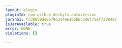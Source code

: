 ```yaml
---
layout: plugin
pluginId: com.github.deckyfx.autoversion
jarSha1: fc38050de9b79d314e616bb6c5d6f7aef73084d7
isJarAvailable: true
error: NONE
violations: []

---
```


